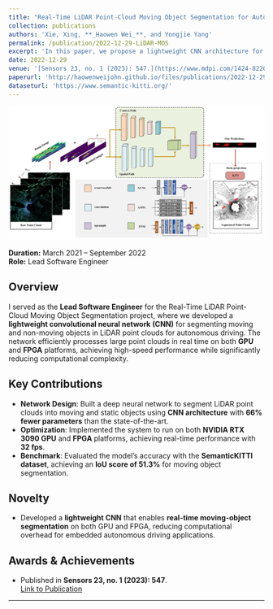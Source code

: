 ```yaml
---
title: "Real-Time LiDAR Point-Cloud Moving Object Segmentation for Autonomous Driving"
collection: publications
authors: 'Xie, Xing, **_Haowen Wei_**, and Yongjie Yang'
permalink: /publication/2022-12-29-LiDAR-MOS
excerpt: 'In this paper, we propose a lightweight CNN architecture for LiDAR point-cloud moving object segmentation, targeting real-time autonomous driving applications. The network reduces the computational burden with 66% fewer parameters than the state-of-the-art and achieves real-time processing speeds on GPU and FPGA platforms. Our system achieves 51.3% IoU on the SemanticKITTI dataset and meets the real-time requirements of autonomous vehicles with 32 frames per second (fps) processing on FPGA.'
date: 2022-12-29
venue: '[Sensors 23, no. 1 (2023): 547.](https://www.mdpi.com/1424-8220/23/1/547)'
paperurl: 'http://haowenweijohn.github.io/files/publications/2022-12-29-LiDAR.pdf'
dataseturl: 'https://www.semantic-kitti.org/'
---
```


![TeaserImage](../images/publications/2022-12-29-Lidar-Teaser.png)

**Duration:** March 2021 – September 2022  
**Role:** Lead Software Engineer


## Overview
I served as the **Lead Software Engineer** for the 
Real-Time LiDAR Point-Cloud Moving Object Segmentation project, 
where we developed a **lightweight convolutional neural network (CNN)** for segmenting moving and non-moving objects in LiDAR point clouds for autonomous driving. The network efficiently processes large point clouds in real time on both **GPU** and **FPGA** platforms, achieving high-speed performance while significantly reducing computational complexity.

## Key Contributions
- **Network Design**: Built a deep neural network to segment LiDAR point clouds into moving and static objects using **CNN architecture** with **66% fewer parameters** than the state-of-the-art.
- **Optimization**: Implemented the system to run on both **NVIDIA RTX 3090 GPU** and **FPGA** platforms, achieving real-time performance with **32 fps**.
- **Benchmark**: Evaluated the model’s accuracy with the **SemanticKITTI dataset**, achieving an **IoU score of 51.3%** for moving object segmentation.

## Novelty
- Developed a **lightweight CNN** that enables **real-time moving-object segmentation** on both GPU and FPGA, reducing computational overhead for embedded autonomous driving applications.

## Awards & Achievements
- Published in **Sensors 23, no. 1 (2023): 547**.  
  [Link to Publication](https://www.mdpi.com/1424-8220/23/1/547)


---
